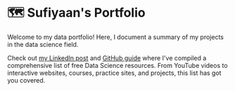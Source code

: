 # 🗺 Sufiyaan's Portfolio

Welcome to my data portfolio! Here, I document a summary of my projects in the data science field. 




Check out [my LinkedIn post](https://www.linkedin.com/in/sufiyaan-momin/) and [GitHub guide](https://github.com/sufiyaan-momin/Transition-into-Data-Analytics?tab=readme-ov-file#-where-to-learn-sql) where I've compiled a comprehensive list of free Data Science resources. From YouTube videos to interactive websites, courses, practice sites, and projects, this list has got you covered.

